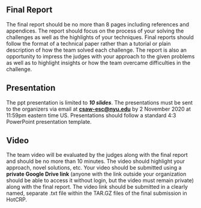 
## Final Report

The final report should be no more than 8 pages including references and appendices. The report should focus on the process of your solving the challenges as well as the highlights of your techniques. Final reports should follow the format of a technical paper rather than a tutorial or plain description of how the team solved each challenge. The report is also an opportunity to impress the judges with your approach to the given problems as well as to highlight insights or how the team overcame difficulties in the challenge.



## Presentation

The ppt presentation is limited to ***10 slides***. The presentations must be sent to the organizers via email at **csaw-esc@nyu.edu** by 2 November 2020 at 11:59pm eastern time US. Presentations should follow a standard 4:3 PowerPoint presentation template.



## Video

The team video will be evaluated by the judges along with the final report and should be no more than 10 minutes. The video should highlight your approach, novel solutions, etc. Your video should be submitted using a **private Google Drive link** (anyone with the link outside your organization should be able to access it without login, but the video must remain private) along with the final report. The video link should be submitted in a clearly named, separate .txt file within the TAR.GZ files of the final submission in HotCRP.
